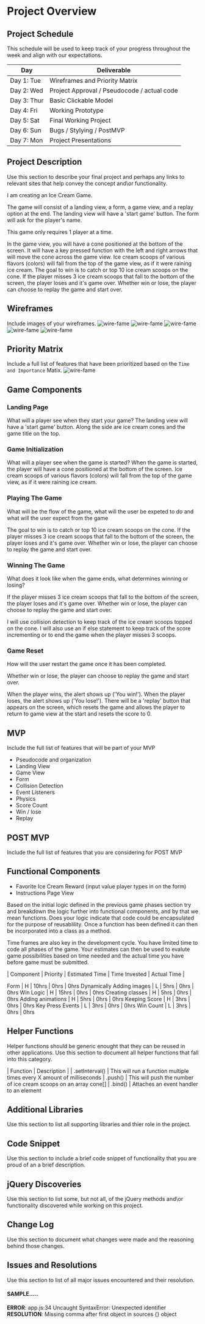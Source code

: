 # Project Overview

## Project Schedule

This schedule will be used to keep track of your progress throughout the week and align with our expectations.  

|  Day | Deliverable | 
|---|---| 
|Day 1: Tue| Wireframes and Priority Matrix|
|Day 2: Wed| Project Approval /  Pseudocode / actual code|
|Day 3: Thur| Basic Clickable Model |
|Day 4: Fri| Working Prototype |
|Day 5: Sat| Final Working Project |
|Day 6: Sun| Bugs / Stylying / PostMVP |
|Day 7: Mon| Project Presentations |


## Project Description

Use this section to describe your final project and perhaps any links to relevant sites that help convey the concept and\or functionality.

I am creating an Ice Cream Game. 

The game will consist of a landing view, a form, a game view, and a replay option at the end. 
The landing view will have a 'start game' button. The form will ask for the player's name. 

This game only requires 1 player at a time. 

In the game view, you will have a cone positioned at the bottom of the screen. It will have a key pressed function with the left and right arrows that will move the cone across the game view. Ice cream scoops of various flavors (colors) will fall from the top of the game view, as if it were raining ice cream. The goal to win is to catch or top 10 ice cream scoops on the cone. If the player misses 3 ice cream scoops that fall to the bottom of the screen, the player loses and it's game over. Whether win or lose, the player can choose to replay the game and start over. 


## Wireframes

Include images of your wireframes. 
![wire-fame](http://res.cloudinary.com/daracell/image/upload/v1522243220/Images/fullPage.jpg "Full Page Wire Frame")
![wire-fame](http://res.cloudinary.com/daracell/image/upload/v1522243219/Images/form.jpg "Form View")
![wire-fame](http://res.cloudinary.com/daracell/image/upload/v1522243220/Images/landing.jpg "Landing View")
![wire-fame](http://res.cloudinary.com/daracell/image/upload/v1522243219/Images/game.jpg "Game View")
![wire-fame](http://res.cloudinary.com/daracell/image/upload/v1522243219/Images/alert.jpg "Alert")


## Priority Matrix

Include a full list of features that have been prioritized based on the `Time and Importance` Matix. 
![wire-fame](http://res.cloudinary.com/daracell/image/upload/v1522243220/Images/matrix.jpg "Matrix") 

## Game Components

### Landing Page
What will a player see when they start your game?
The landing view will have a 'start game' button. Along the side are ice cream cones and the game title on the top. 

### Game Initialization
What will a player see when the game is started? 
When the game is started, the player will have a cone positioned at the bottom of the screen. Ice cream scoops of various flavors (colors) will fall from the top of the game view, as if it were raining ice cream.

### Playing The Game
What will be the flow of the game, what will the user be expeted to do and what will the user expect from the game

The goal to win is to catch or top 10 ice cream scoops on the cone. If the player misses 3 ice cream scoops that fall to the bottom of the screen, the player loses and it's game over. Whether win or lose, the player can choose to replay the game and start over. 

### Winning The Game
What does it look like when the game ends, what determines winning or losing?

If the player misses 3 ice cream scoops that fall to the bottom of the screen, the player loses and it's game over. Whether win or lose, the player can choose to replay the game and start over.

I will use collision detection to keep track of the ice cream scoops topped on the cone. I will also use an if else statement to keep track of the score incrementing or to end the game when the player misses 3 scoops. 

<!-- function collisionDetection() {
    for(c=0; c<iceCreamCount; c++) {
        for(d=0; d<scoopsDroppedCount; d++) {
            var cone = cone[c];
            // calculations
        }
    }
} -->



<!-- cone.addEventListener(' ',function(){
 let score = document.querySelector('.icecreamscore');

 if(points<10){
  // add 1 points every time an ice cream scoop is topped on the cone
    points +=10;
 score.innerText=points;
 // when the user scores 10... deliver the alert ('You win!')
} 
 -->
### Game Reset
How will the user restart the game once it has been completed.

Whether win or lose, the player can choose to replay the game and start over. 

When the player wins, the alert shows up ('You win!'). When the player loses, the alert shows up ('You lose!'). There will be a 'replay' button that appears on the screen, which resets the game and allows the player to return to game view at the start and resets the score to 0. 

 

## MVP 

Include the full list of features that will be part of your MVP 
- Pseudocode and organization
- Landing View
- Game View
- Form
- Collision Detection
- Event Listeners
- Physics 
- Score Count
- Win / lose
- Replay

## POST MVP

Include the full list of features that you are considering for POST MVP
## Functional Components

- Favorite Ice Cream Reward (input value player types in on the form)
- Instructions Page View

Based on the initial logic defined in the previous game phases section try and breakdown the logic further into functional components, and by that we mean functions.  Does your logic indicate that code could be encapsulated for the purpose of reusablility.  Once a function has been defined it can then be incorporated into a class as a method. 

Time frames are also key in the development cycle.  You have limited time to code all phases of the game.  Your estimates can then be used to evalute game possibilities based on time needed and the actual time you have before game must be submitted. 

| Component | Priority | Estimated Time | Time Invested | Actual Time |

Form  |  H   | 10hrs   | 0hrs  |   0hrs
Dynamically Adding images   |  L   | 5hrs   | 0hrs  |   0hrs
Win Logic   |  H   | 15hrs   | 0hrs  |   0hrs
Creating classes    |  H   | 5hrs   | 0hrs  |   0hrs
Adding animations   |  H   | 5hrs   | 0hrs  |   0hrs
Keeping Score |  H   | 3hrs   | 0hrs  |   0hrs
Key Press Events    |  L   | 3hrs   | 0hrs  |   0hrs
Win Count   |  L   | 3hrs   | 0hrs  |   0hrs



## Helper Functions
Helper functions should be generic enought that they can be reused in other applications. Use this section to document all helper functions that fall into this category.

| Function | Description | 
| .setInterval() | This will run a function multiple times every X amount of milliseconds
| .push() | This will push the number of ice cream scoops on an array cone[] 
| .bind() | Attaches an event handler to an element  

## Additional Libraries
 Use this section to list all supporting libraries and thier role in the project. 

## Code Snippet

Use this section to include a brief code snippet of functionality that you are proud of an a brief description.  

## jQuery Discoveries
 Use this section to list some, but not all, of the jQuery methods and\or functionality discovered while working on this project.

## Change Log
 Use this section to document what changes were made and the reasoning behind those changes.  

## Issues and Resolutions
 Use this section to list of all major issues encountered and their resolution.

#### SAMPLE.....
**ERROR**: app.js:34 Uncaught SyntaxError: Unexpected identifier                                
**RESOLUTION**: Missing comma after first object in sources {} object
